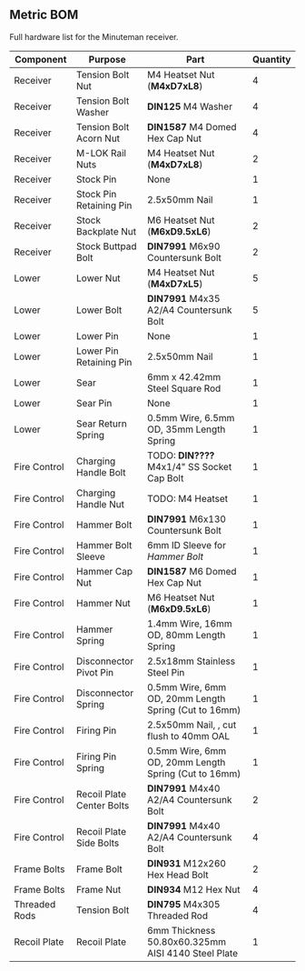 <!-- NEW PAGE -->
## Metric BOM
Full hardware list for the Minuteman receiver.

| Component              | Purpose                   | Part                                                 | Quantity |
|------------------------|---------------------------|------------------------------------------------------|----------|
| Receiver               | Tension Bolt Nut          | M4 Heatset Nut (**M4xD7xL8**)                        | 4        |
| Receiver               | Tension Bolt Washer       | **DIN125** M4 Washer                                 | 4        |
| Receiver               | Tension Bolt Acorn Nut    | **DIN1587** M4 Domed Hex Cap Nut                     | 4        |
| Receiver               | M-LOK Rail Nuts           | M4 Heatset Nut (**M4xD7xL8**)                        | 2        |
| Receiver               | Stock Pin                 | None                                                 | 1        |
| Receiver               | Stock Pin Retaining Pin   | 2.5x50mm Nail                                        | 1        |
| Receiver               | Stock Backplate Nut       | M6 Heatset Nut (**M6xD9.5xL6**)                      | 2        |
| Receiver               | Stock Buttpad Bolt        | **DIN7991** M6x90 Countersunk Bolt                   | 2        |
| Lower                  | Lower Nut                 | M4 Heatset Nut (**M4xD7xL5**)                        | 5        |
| Lower                  | Lower Bolt                | **DIN7991** M4x35 A2/A4 Countersunk Bolt             | 5        |
| Lower                  | Lower Pin                 | None                                                 | 1        |
| Lower                  | Lower Pin Retaining Pin   | 2.5x50mm Nail                                        | 1        |
| Lower                  | Sear                      | 6mm x 42.42mm Steel Square Rod                       | 1        |
| Lower                  | Sear Pin                  | None                                                 | 1        |
| Lower                  | Sear Return Spring        | 0.5mm Wire, 6.5mm OD, 35mm Length Spring             | 1        |
| Fire Control           | Charging Handle Bolt      | TODO: **DIN????** M4x1/4" SS Socket Cap Bolt         | 1        |
| Fire Control           | Charging Handle Nut       | TODO: M4 Heatset                                     | 1        |
| Fire Control           | Hammer Bolt               | **DIN7991** M6x130 Countersunk Bolt                  | 1        |
| Fire Control           | Hammer Bolt Sleeve        | 6mm ID Sleeve for _Hammer Bolt_                      | 1        |
| Fire Control           | Hammer Cap Nut            | **DIN1587** M6 Domed Hex Cap Nut                     | 1        |
| Fire Control           | Hammer Nut                | M6 Heatset Nut (**M6xD9.5xL6**)                      | 1        |
| Fire Control           | Hammer Spring             | 1.4mm Wire, 16mm OD, 80mm Length Spring              | 1        |
| Fire Control           | Disconnector Pivot Pin    | 2.5x18mm Stainless Steel Pin                         | 1        |
| Fire Control           | Disconnector Spring       | 0.5mm Wire, 6mm OD, 20mm Length Spring (Cut to 16mm) | 1        |
| Fire Control           | Firing Pin                | 2.5x50mm Nail, , cut flush to 40mm OAL               | 1        |
| Fire Control           | Firing Pin Spring         | 0.5mm Wire, 6mm OD, 20mm Length Spring (Cut to 16mm) | 1        |
| Fire Control           | Recoil Plate Center Bolts | **DIN7991** M4x40 A2/A4 Countersunk Bolt             | 2        |
| Fire Control           | Recoil Plate Side Bolts   | **DIN7991** M4x40 A2/A4 Countersunk Bolt             | 4        |
| Frame Bolts            | Frame Bolt                | **DIN931** M12x260 Hex Head Bolt                     | 2        |
| Frame Bolts            | Frame Nut                 | **DIN934** M12 Hex Nut                               | 4        |
| Threaded Rods          | Tension Bolt              | **DIN795** M4x305 Threaded Rod                       | 4        |
| Recoil Plate           | Recoil Plate              | 6mm Thickness 50.80x60.325mm AISI 4140 Steel Plate   | 1        |
